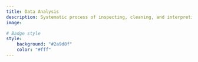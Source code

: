 ```yaml
---
title: Data Analysis
description: Systematic process of inspecting, cleaning, and interpreting data to uncover insights for decision-making 
image:

# Badge style
style:
    background: "#2a9d8f"
    color: "#fff"
---
```


